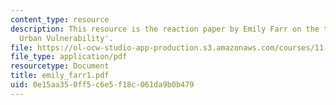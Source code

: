 ```yaml
---
content_type: resource
description: This resource is the reaction paper by Emily Farr on the topic 'Assessing
  Urban Vulnerability'.
file: https://ol-ocw-studio-app-production.s3.amazonaws.com/courses/11-941-disaster-vulnerability-and-resilience-spring-2005/0e15aa350ff5c6e5f18c061da9b0b479_emily_farr1.pdf
file_type: application/pdf
resourcetype: Document
title: emily_farr1.pdf
uid: 0e15aa35-0ff5-c6e5-f18c-061da9b0b479
---
```

